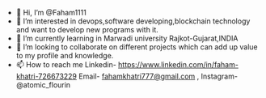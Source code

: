 - 👋 Hi, I’m @Faham1111
- 👀 I’m interested in devops,software developing,blockchain technology and want to develop new programs with it.
- 🌱 I’m currently learning in Marwadi university Rajkot-Gujarat,INDIA
- 💞️ I’m looking to collaborate on different projects which can add up value to my profile and knowledge.
- 📫 How to reach me Linkedin- https://www.linkedin.com/in/faham-khatri-726673229
                      Email- fahamkhatri777@gmail.com , Instagram- @atomic_flourin
  

